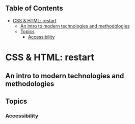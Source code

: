 <!-- START doctoc generated TOC please keep comment here to allow auto update -->
<!-- DON'T EDIT THIS SECTION, INSTEAD RE-RUN doctoc TO UPDATE -->

## Table of Contents

- [CSS & HTML: restart](#css--html-restart)
  - [An intro to modern technologies and methodologies](#an-intro-to-modern-technologies-and-methodologies)
  - [Topics](#topics)
    - [Accessibility](#accessibility)

<!-- END doctoc generated TOC please keep comment here to allow auto update -->

# CSS & HTML: restart

## An intro to modern technologies and methodologies

## Topics

### Accessibility

